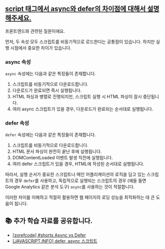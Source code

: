 ## [script 태그에서 async와 defer의 차이점에 대해서 설명해주세요.](https://www.maeil-mail.kr/question/37)

프론트엔드와 관련된 질문이에요.

먼저, 두 속성 모두 스크립트를 비동기적으로 로드한다는 공통점이 있습니다. 하지만 실행 시점에서 중요한 차이가 있습니다.

### [](https://www.maeil-mail.kr/question/37#async-%EC%86%8D%EC%84%B1)async 속성

`async` 속성에는 다음과 같은 특징들이 존재합니다.

1. 스크립트를 비동기적으로 다운로드합니다.
2. 다운로드가 완료되면 즉시 실행됩니다.
3. HTML 파싱과 병렬로 진행되지만, 스크립트 실행 시 HTML 파싱이 잠시 중단됩니다.
4. 여러 async 스크립트가 있을 경우, 다운로드가 완료되는 순서대로 실행됩니다.

### defer 속성

`defer` 속성에는 다음과 같은 특징들이 존재합니다.

1. 스크립트를 비동기적으로 다운로드합니다.
2. HTML 문서 파싱이 완전히 끝난 후에 실행됩니다.
3. DOMContentLoaded 이벤트 발생 직전에 실행됩니다.
4. 여러 defer 스크립트가 있을 경우, HTML에 작성된 순서대로 실행됩니다.

따라서, 실행 순서가 중요한 스크립트나 메인 어플리케이션의 로직을 담고 있는 스크립트의 경우 `defer`를 사용하고, 독립적으로 실행되는 스크립트의 경우 (예들 들면 Google Analytics 같은 분석 도구) `async`를 사용하는 것이 적절합니다.

이러한 차이를 이해하고 적절히 활용하면 웹 페이지의 로딩 성능을 최적화하는 데 큰 도움이 됩니다.

## 📚 추가 학습 자료를 공유합니다.

- [[zorefcode] #shorts Async vs Defer](https://www.youtube.com/shorts/3peCiMg332o)
- [[JAVASCRIPT.INFO] defer, async 스크립트](https://ko.javascript.info/script-async-defer)